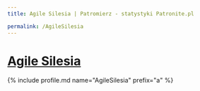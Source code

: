 ```yaml
---
title: Agile Silesia | Patromierz - statystyki Patronite.pl

permalink: /AgileSilesia
---
```


# [Agile Silesia](https://patronite.pl/AgileSilesia)

{% include profile.md name="AgileSilesia" prefix="a" %}
